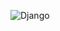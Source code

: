 ![Django](https://img.shields.io/badge/-Django-092E20?logo=django&logoColor=white&style=flat-square)
